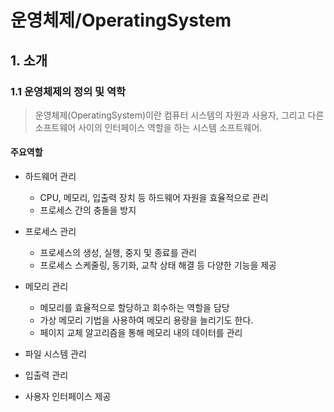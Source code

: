 # 운영체제/OperatingSystem
## 1. 소개
### 1.1 운영체제의 정의 및 역학
> 운영체제(OperatingSystem)이란 컴퓨터 시스템의 자원과 사용자, 그리고 다른 소프트웨어 사이의 인터페이스 역할을 하는 시스템 소프트웨어.

#### 주요역할
- 하드웨어 관리
    - CPU, 메모리, 입출력 장치 등 하드웨어 자원을 효율적으로 관리
    - 프로세스 간의 충돌을 방지

- 프로세스 관리
    - 프로세스의 생성, 실행, 중지 및 종료를 관리
    - 프로세스 스케줄링, 동기화, 교착 상태 해결 등 다양한 기능을 제공

- 메모리 관리
    - 메모리를 효율적으로 할당하고 회수하는 역할을 담당
    - 가상 메모리 기법을 사용하여 메모리 용량을 늘리기도 한다.
    - 페이지 교체 알고리즘을 통해 메모리 내의 데이터를 관리

- 파일 시스템 관리
- 입출력 관리
- 사용자 인터페이스 제공
